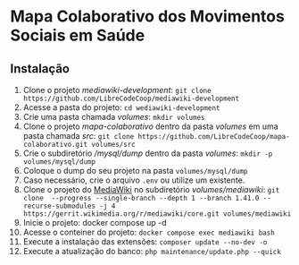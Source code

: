 # Mapa Colaborativo dos Movimentos Sociais em Saúde

## Instalação

1. Clone o projeto _mediawiki-development_: `git clone https://github.com/LibreCodeCoop/mediawiki-development`
2. Acesse a pasta do projeto: `cd wediawiki-development`
3. Crie uma pasta chamada _volumes_: `mkdir volumes`
4. Clone o projeto _mapa-colaborativo_ dentro da pasta _volumes_ em uma pasta chamada _src_: `git clone https://github.com/LibreCodeCoop/mapa-colaborativo.git volumes/src`
5. Crie o subdiretório _/mysql/dump_ dentro da pasta _volumes_: `mkdir -p volumes/mysql/dump`
6. Coloque o dump do seu projeto na pasta `volumes/mysql/dump`
7. Caso necessário, crie o arquivo `.env` ou utilize um existente.
8. Clone o projeto do [MediaWiki](https://www.mediawiki.org/) no subdiretório _volumes/mediawiki_: `git clone  --progress --single-branch --depth 1 --branch 1.41.0 --recurse-submodules -j 4 https://gerrit.wikimedia.org/r/mediawiki/core.git volumes/mediawiki`
9. Inicie o projeto: docker compose up -d
10. Acesse o conteiner do projeto: `docker compose exec mediawiki bash`
11. Execute a instalação das extensões: `composer update --no-dev -o`
12. Execute a atualização do banco: `php maintenance/update.php --quick`
